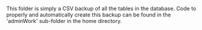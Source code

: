 This folder is simply a CSV backup of all the tables in the database. Code to 
properly and automatically create this backup can be found in the 'adminWork'
sub-folder in the home directory.
